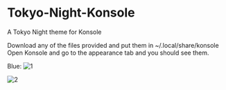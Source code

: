# Tokyo-Night-Konsole
A Tokyo Night theme for Konsole

Download any of the files provided and put them in ~/.local/share/konsole
Open Konsole and go to the appearance tab and you should see them.


Blue:
![1](https://github.com/boooooooaq/Tokyo-Night-Konsole/assets/81100100/d74fdfd9-5c8f-47f1-b224-1e6a0e1dcfb9)




![2](https://github.com/boooooooaq/Tokyo-Night-Konsole/assets/81100100/5639bbb9-80f5-4197-af0b-b7c1e802b9ef)
